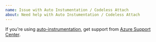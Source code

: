 ```yaml
---
name: Issue with Auto Instumentation / Codeless Attach
about: Need help with Auto Instumentation / Codeless Attach
---
```


If you're using [auto-instrumentation](https://docs.microsoft.com/en-us/azure/azure-monitor/app/codeless-overview), get support from [Azure Support Center](https://azure.microsoft.com/en-us/support/create-ticket/).
